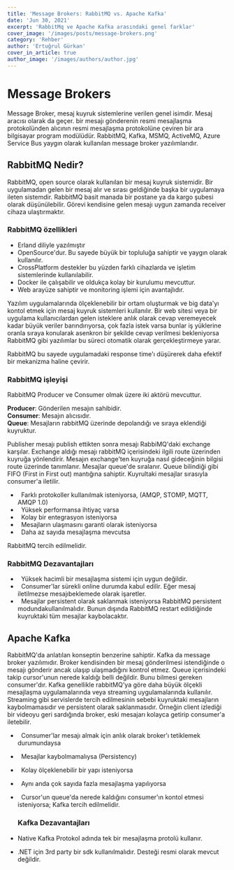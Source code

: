 ```yaml
---
title: 'Message Brokers: RabbitMQ vs. Apache Kafka'
date: 'Jun 30, 2021'
excerpt: 'RabbitMq ve Apache Kafka arasındaki genel farklar'
cover_image: '/images/posts/message-brokers.png'
category: 'Rehber'
author: 'Ertuğrul Gürkan'
cover_in_article: true
author_image: '/images/authors/author.jpg'
---
```

Message Brokers
===============

Message Broker, mesaj kuyruk sistemlerine verilen genel isimdir. Mesaj
aracısı olarak da geçer. bir mesajı gönderenin resmi mesajlaşma
protokolünden alıcının resmi mesajlaşma protokolüne çeviren bir ara
bilgisayar program modülüdür. RabbitMQ, Kafka, MSMQ, ActiveMQ, Azure
Service Bus yaygın olarak kullanılan message broker yazılımlarıdır.

RabbitMQ Nedir?
---------------

RabbitMQ, open source olarak kullanılan bir mesaj kuyruk sistemidir. Bir
uygulamadan gelen bir mesaj alır ve sırası geldiğinde başka bir
uygulamaya ileten sistemdir. RabbitMQ basit manada bir postane ya da
kargo şubesi olarak düşünülebilir. Görevi kendisine gelen mesajı uygun
zamanda receiver cihaza ulaştırmaktır.

### RabbitMQ özellikleri

-   Erland diliyle yazılmıştır
-   OpenSource'dur. Bu sayede büyük bir topluluğa sahiptir ve yaygın
    olarak kullanılır.
-   CrossPlatform destekler bu yüzden farklı cihazlarda ve işletim
    sistemlerinde kullanılabilir.
-   Docker ile çalışabilir ve oldukça kolay bir kurulumu mevcuttur.
-   Web arayüze sahiptir ve monitoring işlemi için avantajlıdır.


Yazılım uygulamalarında ölçeklenebilir bir ortam oluşturmak ve big
data'yı kontol etmek için mesaj kuyruk sistemleri kullanılır. Bir web
sitesi veya bir uygulama kullanıcılardan gelen isteklere anlık olarak
cevap veremeyecek kadar büyük veriler barındırıyorsa, çok fazla istek
varsa bunlar iş yüklerine oranla sıraya konularak asenkron bir şekilde
cevap verilmesi bekleniyorsa RabbitMQ gibi yazılımlar bu süreci otomatik
olarak gerçekleştirmeye yarar.

RabbitMQ bu sayede uygulamadaki response time'ı düşürerek daha efektif
bir mekanizma haline çevirir.

### RabbitMQ işleyişi


RabbitMQ Producer ve Consumer olmak üzere iki aktörü mevcuttur.

**Producer**: Gönderilen mesajın sahibidir.\
**Consumer**: Mesajın alıcısıdır.\
**Queue**: Mesajların rabbitMQ üzerinde depolandığı ve sıraya eklendiği
kuyruktur.

Publisher mesajı publish ettikten sonra mesajı RabbiMQ'daki exchange
karşılar. Exchange aldığı mesajı rabbitMQ içerisindeki ilgili route
üzerinden kuyruğa yönlendirir. Mesajın exchange'ten kuyruğa nasıl
gideceğinin bilgisi route üzerinde tanımlanır. Mesajlar queue'de
sıralanır. Queue bilindiği gibi FIFO (First in First out) mantığına
sahiptir. Kuyrultaki mesajlar sırasıyla consumer'a iletilir.

-     Farklı protokoller kullanılmak isteniyorsa, (AMQP, STOMP, MQTT,
    AMQP 1.0)
-     Yüksek performansa ihtiyaç varsa
-     Kolay bir entegrasyon isteniyorsa
-     Mesajların ulaşmasını garanti olarak isteniyorsa
-     Daha az sayıda mesajlaşma mevcutsa

RabbitMQ tercih edilmelidir.

### RabbitMQ Dezavantajları

-     Yüksek hacimli bir mesajlaşma sistemi için uygun değildir.
-     Consumer'lar sürekli online durumda kabul edilir. Eğer mesaj
    iletilmezse mesajıbeklemede olarak işaretler.
-     Mesajlar persistent olarak saklanmak isteniyorsa RabbitMQ
    persistent modundakullanılmalıdır. Bunun dışında RabbitMQ restart
    edildiğinde kuyruktaki tüm mesajlar kaybolacaktır.

Apache Kafka
------------
RabbitMQ'da anlatılan konseptin benzerine sahiptir. Kafka da message
broker yazılımıdır. Broker kendisinden bir mesaj gönderilmesi
istendiğinde o mesajı gönderir ancak ulaşıp ulaşmadığını kontrol etmez.
Queue içerisindeki takip cursor'unun nerede kaldığı belli değildir. Bunu
bilmesi gereken consumer'dır. Kafka genellikle rabbitMQ'ya göre daha
büyük ölçekli mesajlaşma uygulamalarında veya streaming uygulamalarında
kullanılır. Streaming gibi servislerde tercih edilmesinin sebebi
kuyruktaki mesajların kaybolmamasıdır ve persistent olarak
saklanmasıdır. Örneğin client izlediği bir videoyu geri sardığında
broker, eski mesajarı kolayca getirip consumer'a iletebilir.

-     Consumer'lar mesajı almak için anlık olarak broker'ı tetiklemek
    durumundaysa
-     Mesajlar kaybolmamalıysa (Persistency)
-     Kolay ölçeklenebilir bir yapı isteniyorsa
-     Aynı anda çok sayıda fazla mesajlaşma yapılıyorsa
-     Cursor'un queue'da nerede kaldığını consumer'ın kontol etmesi
    isteniyorsa;
    Kafka tercih edilmelidir.

    ### Kafka Dezavantajları
-   Native Kafka Protokol adında tek bir mesajlaşma protolü kullanır.
-   .NET için 3rd party bir sdk kullanılmalıdır. Desteği resmi olarak
    mevcut değildir.